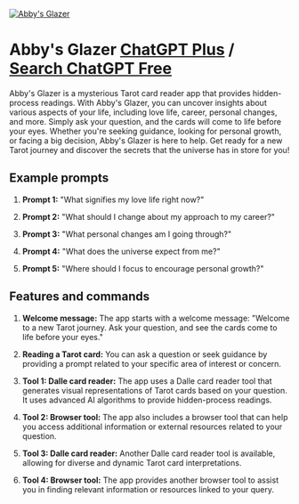 
[![Abby's Glazer](https://files.oaiusercontent.com/file-iVcXcEVEk3nIU93PCjmBMzGh?se=2123-10-18T00%3A06%3A28Z&sp=r&sv=2021-08-06&sr=b&rscc=max-age%3D31536000%2C%20immutable&rscd=attachment%3B%20filename%3D7865bc8a-cb56-40b8-922b-78dd6b031cdb.png&sig=B0izmYwSQyfwFbrekiwT/7eTpeNvN0hcgEoQg7tok88%3D)](https://chat.openai.com/g/g-sowU1SRr5-abby-s-glazer)

# Abby's Glazer [ChatGPT Plus](https://chat.openai.com/g/g-sowU1SRr5-abby-s-glazer) / [Search ChatGPT Free](https://gptcall.net/index.html#/?search=Abby's%20Glazer)

Abby's Glazer is a mysterious Tarot card reader app that provides hidden-process readings. With Abby's Glazer, you can uncover insights about various aspects of your life, including love life, career, personal changes, and more. Simply ask your question, and the cards will come to life before your eyes. Whether you're seeking guidance, looking for personal growth, or facing a big decision, Abby's Glazer is here to help. Get ready for a new Tarot journey and discover the secrets that the universe has in store for you!

## Example prompts

1. **Prompt 1:** "What signifies my love life right now?"

2. **Prompt 2:** "What should I change about my approach to my career?"

3. **Prompt 3:** "What personal changes am I going through?"

4. **Prompt 4:** "What does the universe expect from me?"

5. **Prompt 5:** "Where should I focus to encourage personal growth?"

## Features and commands

1. **Welcome message:** The app starts with a welcome message: "Welcome to a new Tarot journey. Ask your question, and see the cards come to life before your eyes."

2. **Reading a Tarot card:** You can ask a question or seek guidance by providing a prompt related to your specific area of interest or concern.

3. **Tool 1: Dalle card reader:** The app uses a Dalle card reader tool that generates visual representations of Tarot cards based on your question. It uses advanced AI algorithms to provide hidden-process readings.

4. **Tool 2: Browser tool:** The app also includes a browser tool that can help you access additional information or external resources related to your question.

5. **Tool 3: Dalle card reader:** Another Dalle card reader tool is available, allowing for diverse and dynamic Tarot card interpretations.

6. **Tool 4: Browser tool:** The app provides another browser tool to assist you in finding relevant information or resources linked to your query.


